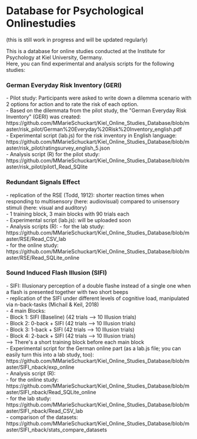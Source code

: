 <h1> Database for Psychological Onlinestudies</h1>
(this is still work in progress and will be updated regularly)<br>

This is a database for online studies conducted at the Institute for Psychology at Kiel University, Germany. <br>
Here, you can find experimental and analysis scripts for the following studies:<br>


<h3>German Everyday Risk Inventory (GERI)</h3>
- Pilot study: Participants were asked to write down a dilemma scenario with 2 options for action and to rate the risk of each option.<br>
- Based on the dilemmata from the pilot study, the "German Everyday Risk Inventory" (GERI) was created:<br>
https://github.com/MMarieSchuckart/Kiel_Online_Studies_Database/blob/master/risk_pilot/German%20Everyday%20Risk%20Inventory_english.pdf <br> 
- Experimental script (lab.js) for the risk inventory in English language:<br>
https://github.com/MMarieSchuckart/Kiel_Online_Studies_Database/blob/master/risk_pilot/ratingsurvey_english_5.json<br>
- Analysis script (R) for the pilot study: <br>
https://github.com/MMarieSchuckart/Kiel_Online_Studies_Database/blob/master/risk_pilot/pilot1_Read_SQlite
<br>

<h3>Redundant Signals Effect</h3>
- replication of the RSE (Todd, 1912): shorter reaction times when responding to multisensory (here: audiovisual) compared to unisensory stimuli (here: visual and auditory)<br>
- 1 training block, 3 main blocks with 90 trials each<br>
- Experimental script (lab.js): will be uploaded soon <br> 
- Analysis scripts (R):  
      - for the lab study:<br> 
https://github.com/MMarieSchuckart/Kiel_Online_Studies_Database/blob/master/RSE/Read_CSV_lab <br> 
      - for the online study:<br> 
https://github.com/MMarieSchuckart/Kiel_Online_Studies_Database/blob/master/RSE/Read_SQLite_online <br> 


<h3>Sound Induced Flash Illusion (SIFI)</h3>
- SIFI: Illusionary perception of a double flashe instead of a single one when a flash is presented together with two short beeps<br>
- replication of the SIFI under different levels of cognitive load, manipulated via n-back-tasks (Michail & Keil, 2018)<br>
- 4 main Blocks:<br>
  - Block 1: SIFI (Baseline) (42 trials --> 10 Illusion trials)<br>
  - Block 2: 0-back + SIFI (42 trials --> 10 Illusion trials)<br>
  - Block 3: 1-back + SIFI (42 trials --> 10 Illusion trials)<br>
  - Block 4: 2-back + SIFI (42 trials --> 10 Illusion trials)<br>
      --> There's a short training block before each main block<br>     
- Experimental script for the German online part (as a lab.js file; you can easily turn this into a lab study, too):<br>  https://github.com/MMarieSchuckart/Kiel_Online_Studies_Database/blob/master/SIFI_nback/exp_online <br>
- Analysis script (R): <br>
      - for the online study:<br>        https://github.com/MMarieSchuckart/Kiel_Online_Studies_Database/blob/master/SIFI_nback/Read_SQLite_online <br> 
      - for the lab study: <br> 
      https://github.com/MMarieSchuckart/Kiel_Online_Studies_Database/blob/master/SIFI_nback/Read_CSV_lab <br> 
      - comparison of the datasets: <br>
      https://github.com/MMarieSchuckart/Kiel_Online_Studies_Database/blob/master/SIFI_nback/stats_compare_datasets <br><br>





